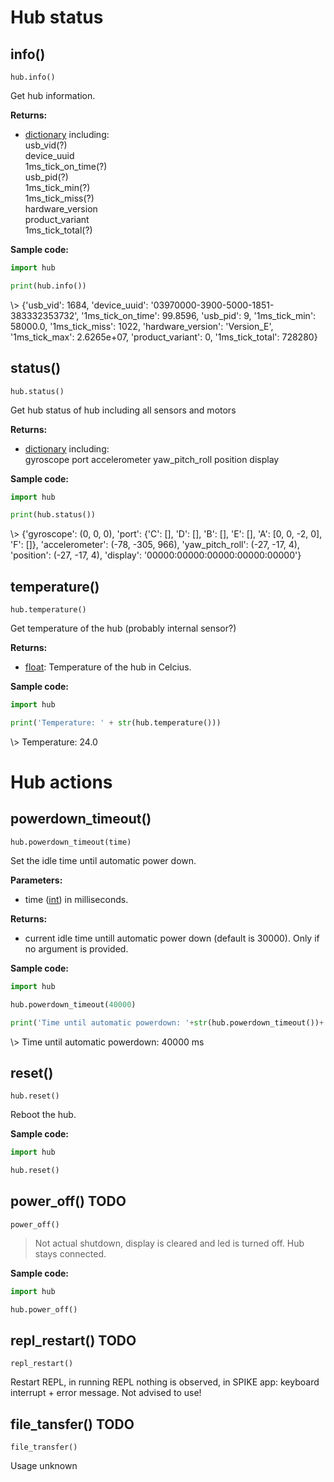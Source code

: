 


# Hub status

## info()

`hub.info()`

Get hub information.

__Returns:__

* [dictionary](data_types.md#dictionary) including:  
  usb_vid(?)  
  device_uuid  
  1ms_tick_on_time(?)  
  usb_pid(?)  
  1ms_tick_min(?)  
  1ms_tick_miss(?)  
  hardware_version  
  product_variant  
  1ms_tick_total(?)

__Sample code:__

``` python
import hub

print(hub.info())
```

<span class='shell_output'>
\> {'usb_vid': 1684, 'device_uuid': '03970000-3900-5000-1851-383332353732', '1ms_tick_on_time': 99.8596, 'usb_pid': 9, '1ms_tick_min': 58000.0, '1ms_tick_miss': 1022, 'hardware_version': 'Version_E', '1ms_tick_max': 2.6265e+07, 'product_variant': 0, '1ms_tick_total': 728280}
</span>


## status()

`hub.status()`

Get hub status of hub including all sensors and motors

__Returns:__ 

*  [dictionary](data_types.md#dictionary) including:  
   gyroscope
   port
   accelerometer
   yaw_pitch_roll
   position
   display

__Sample code:__

``` python
import hub

print(hub.status())
```

<span class='shell_output'>
\> {'gyroscope': (0, 0, 0), 'port': {'C': [], 'D': [], 'B': [], 'E': [], 'A': [0, 0, -2, 0], 'F': []}, 'accelerometer': (-78, -305, 966), 'yaw_pitch_roll': (-27, -17, 4), 'position': (-27, -17, 4), 'display': '00000:00000:00000:00000:00000'}
</span>

## temperature()

`hub.temperature()`

Get temperature of the hub (probably internal sensor?)

__Returns:__

* [float](data_types.md#float): Temperature of the hub in Celcius.

__Sample code:__

``` python
import hub

print('Temperature: ' + str(hub.temperature()))
```

<span class='shell_output'>
\> Temperature: 24.0
</span>

# Hub actions

## powerdown_timeout()

`hub.powerdown_timeout(time)`

Set the idle time until automatic power down.

__Parameters:__

*  time ([int](data_types.md#int)) in milliseconds.

__Returns:__

*  current idle time untill automatic power down (default is 30000). Only if no argument is provided. 

__Sample code:__

``` python
import hub

hub.powerdown_timeout(40000)

print('Time until automatic powerdown: '+str(hub.powerdown_timeout())+ ' ms')
```
<span class='shell_output'>
\> Time until automatic powerdown: 40000 ms
</span>

## reset()

`hub.reset()`

Reboot the hub.

__Sample code:__

``` python
import hub

hub.reset()
```

## power_off() TODO

`power_off()`

> Not actual shutdown, display is cleared and led is turned off. Hub stays connected. 

__Sample code:__
``` python
import hub

hub.power_off()
```

## repl_restart() TODO

`repl_restart()`

Restart REPL, in running REPL nothing is observed, in SPIKE app: keyboard interrupt + error message. Not advised to use!


## file_tansfer() TODO

`file_transfer()`

Usage unknown